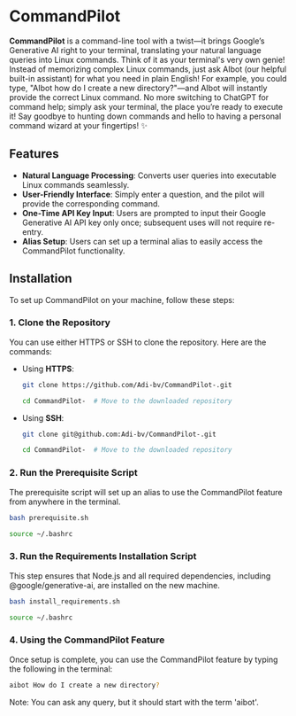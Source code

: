# CommandPilot

**CommandPilot** is a command-line tool with a twist—it brings Google’s Generative AI right to your terminal, translating your natural language queries into Linux commands. Think of it as your terminal's very own genie! Instead of memorizing complex Linux commands, just ask AIbot (our helpful built-in assistant) for what you need in plain English! For example, you could type, "AIbot how do I create a new directory?"—and AIbot will instantly provide the correct Linux command. No more switching to ChatGPT for command help; simply ask your terminal, the place you’re ready to execute it! Say goodbye to hunting down commands and hello to having a personal command wizard at your fingertips! ✨

## Features

- **Natural Language Processing**: Converts user queries into executable Linux commands seamlessly.
- **User-Friendly Interface**: Simply enter a question, and the pilot will provide the corresponding command.
- **One-Time API Key Input**: Users are prompted to input their Google Generative AI API key only once; subsequent uses will not require re-entry.
- **Alias Setup**: Users can set up a terminal alias to easily access the CommandPilot functionality.

## Installation

To set up CommandPilot on your machine, follow these steps:

### 1. Clone the Repository
   You can use either HTTPS or SSH to clone the repository. Here are the commands:

   - Using **HTTPS**:
     ```bash
     git clone https://github.com/Adi-bv/CommandPilot-.git
     ```
     ```bash
     cd CommandPilot-  # Move to the downloaded repository
     ```

   - Using **SSH**:
     ```bash
     git clone git@github.com:Adi-bv/CommandPilot-.git
     ```
     ```bash
     cd CommandPilot-  # Move to the downloaded repository
     ```

### 2. Run the Prerequisite Script
   The prerequisite script will set up an alias to use the CommandPilot feature from anywhere in the terminal.
   ```bash
   bash prerequisite.sh
   ```
   ```bash
   source ~/.bashrc
   ```

### 3. Run the Requirements Installation Script
   This step ensures that Node.js and all required dependencies, including @google/generative-ai, are installed on the new machine.
   ```bash
   bash install_requirements.sh
   ```
   ```bash
   source ~/.bashrc
   ```

### 4. Using the CommandPilot Feature
   Once setup is complete, you can use the CommandPilot feature by typing the following in the terminal:
   ```bash
   aibot How do I create a new directory?
   ```
   Note: You can ask any query, but it should start with the term 'aibot'.
